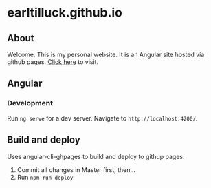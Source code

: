 # earltilluck.github.io

## About
Welcome. This is my personal website. It is an Angular site hosted via github pages. [Click here](https://earltilluck.github.io/) to visit.


## Angular 

### Development

Run `ng serve` for a dev server. Navigate to `http://localhost:4200/`. 

## Build and deploy
Uses angular-cli-ghpages to build and deploy to githup pages.
1. Commit all changes in Master first, then...   
2. Run `npm run deploy` 

